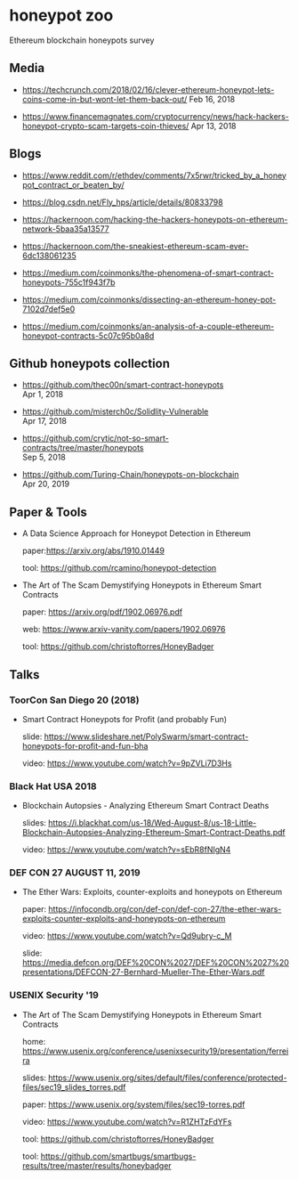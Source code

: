 # honeypot zoo
Ethereum blockchain honeypots survey

## Media

* https://techcrunch.com/2018/02/16/clever-ethereum-honeypot-lets-coins-come-in-but-wont-let-them-back-out/
Feb 16, 2018

* https://www.financemagnates.com/cryptocurrency/news/hack-hackers-honeypot-crypto-scam-targets-coin-thieves/
Apr 13, 2018 
   
## Blogs

* https://www.reddit.com/r/ethdev/comments/7x5rwr/tricked_by_a_honeypot_contract_or_beaten_by/
 
* https://blog.csdn.net/Fly_hps/article/details/80833798

* https://hackernoon.com/hacking-the-hackers-honeypots-on-ethereum-network-5baa35a13577
   
* https://hackernoon.com/the-sneakiest-ethereum-scam-ever-6dc138061235
   
* https://medium.com/coinmonks/the-phenomena-of-smart-contract-honeypots-755c1f943f7b
   
* https://medium.com/coinmonks/dissecting-an-ethereum-honey-pot-7102d7def5e0
   
* https://medium.com/coinmonks/an-analysis-of-a-couple-ethereum-honeypot-contracts-5c07c95b0a8d

## Github honeypots collection

  * https://github.com/thec00n/smart-contract-honeypots        
  Apr 1, 2018

  * https://github.com/misterch0c/Solidlity-Vulnerable         
  Apr 17, 2018

  * https://github.com/crytic/not-so-smart-contracts/tree/master/honeypots  
  Sep 5, 2018

  * https://github.com/Turing-Chain/honeypots-on-blockchain    
  Apr 20, 2019
  
## Paper & Tools

* A Data Science Approach for Honeypot Detection in Ethereum
     
     paper:https://arxiv.org/abs/1910.01449
     
     tool: https://github.com/rcamino/honeypot-detection

 * The Art of The Scam Demystifying Honeypots in Ethereum Smart Contracts 
  
    paper: https://arxiv.org/pdf/1902.06976.pdf
    
    web:   https://www.arxiv-vanity.com/papers/1902.06976
    
    tool: https://github.com/christoftorres/HoneyBadger

 ## Talks
  
 ### ToorCon San Diego 20 (2018) 
  
 * Smart Contract Honeypots for Profit (and probably Fun)

      slide: https://www.slideshare.net/PolySwarm/smart-contract-honeypots-for-profit-and-fun-bha
      
      video: https://www.youtube.com/watch?v=9pZVLi7D3Hs  

 ### Black Hat USA 2018 
  
 * Blockchain Autopsies - Analyzing Ethereum Smart Contract Deaths
  
      slides: https://i.blackhat.com/us-18/Wed-August-8/us-18-Little-Blockchain-Autopsies-Analyzing-Ethereum-Smart-Contract-Deaths.pdf
      
      video: https://www.youtube.com/watch?v=sEbR8fNIgN4

 ### DEF CON 27 AUGUST 11, 2019
   
 * The Ether Wars: Exploits, counter-exploits and honeypots on Ethereum
   
    paper: https://infocondb.org/con/def-con/def-con-27/the-ether-wars-exploits-counter-exploits-and-honeypots-on-ethereum
  
    video: https://www.youtube.com/watch?v=Qd9ubry-c_M
  
    slide: https://media.defcon.org/DEF%20CON%2027/DEF%20CON%2027%20presentations/DEFCON-27-Bernhard-Mueller-The-Ether-Wars.pdf

 ### USENIX Security '19 
   
 * The Art of The Scam Demystifying Honeypots in Ethereum Smart Contracts 
  
      home: https://www.usenix.org/conference/usenixsecurity19/presentation/ferreira
      
      slides: https://www.usenix.org/sites/default/files/conference/protected-files/sec19_slides_torres.pdf
      
      paper: https://www.usenix.org/system/files/sec19-torres.pdf
      
      video: https://www.youtube.com/watch?v=R1ZHTzFdYFs
      
      tool: https://github.com/christoftorres/HoneyBadger
      
      tool: https://github.com/smartbugs/smartbugs-results/tree/master/results/honeybadger

 
    
